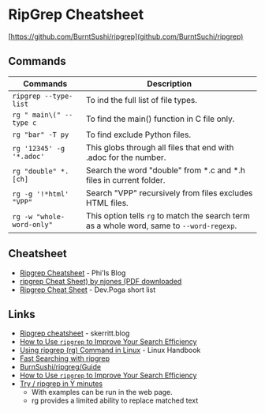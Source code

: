 # RipGrep Cheatsheet

[https://github.com/BurntSushi/ripgrep](github.com/BurntSuchi/ripgrep)

## Commands

| Commands | Description |
| -------- | ----------- |
|`ripgrep --type-list` | To ind the full list of file types. |
|`rg " main\(" --type c` |To find the main() function in C file only. |
|`rg "bar" -T py` | To find exclude Python files. |
|`rg '12345' -g '*.adoc'` |This globs through all files that end with .adoc for the number. |
|`rg "double" *.[ch]` |Search the word "double" from *.c and *.h files in current folder. |
|`rg -g '!*html' "VPP"` |Search "VPP" recursively from files excludes HTML files. |
|`rg -w "whole-word-only"` |This option tells `rg` to match the search term as a whole word, same to `--word-regexp`.|

## Cheatsheet

- [Ripgrep Cheatsheet](https://www.philipdaniels.com/blog/2019/ripgrep-cheatsheet/) - Phi'ls Blog
- [ripgrep Cheat Sheet) by njones (PDF downloaded](https://cheatography.com/njones/cheat-sheets/ripgrep/)
- [Ripgrep Cheat Sheet](https://devpoga.org/post/2019-09-20_ripgrep_cheat_sheet/) - Dev.Poga short list

## Links

- [Ripgrep cheatsheet](https://skerritt.blog/ripgrep-cheatsheet/) - skerritt.blog
- [How to Use `ripgrep` to Improve Your Search Efficiency](https://earthly.dev/blog/ripgrep-for-efficient-search/)
- [Using ripgrep (rg) Command in Linux](https://linuxhandbook.com/ripgrep/?ref=itsfoss.com) - Linux Handbook
- [Fast Searching with ripgrep](https://mariusschulz.com/blog/fast-searching-with-ripgrep)
- [BurnSushi/ripgreg/Guide](https://github.com/BurntSushi/ripgrep/blob/master/GUIDE.md)
- [How to Use `ripgrep` to Improve Your Search Efficiency](https://earthly.dev/blog/ripgrep-for-efficient-search/)
- [Try / ripgrep in Y minutes](https://codapi.org/try/ripgrep/)
  - With examples can be run in the web page.
  - rg provides a limited ability to replace matched text
